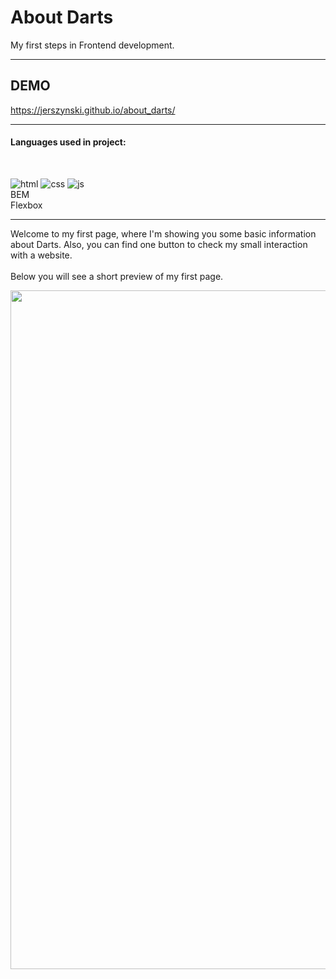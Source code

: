 # About Darts

My first steps in Frontend development. <br>

---

## DEMO

https://jerszynski.github.io/about_darts/

---

#### Languages used in project:

<br />

![html](https://img.icons8.com/color/48/null/html-5--v1.png) ![css](https://img.icons8.com/color/48/null/css3.png) ![js](https://img.icons8.com/color/48/null/javascript--v1.png)<br>
BEM<br>
Flexbox<br>

---

Welcome to my first page, where I'm showing you some basic information about Darts. Also, you can find one button to check my small interaction with a website.
<br />
<br />
Below you will see a short preview of my first page.

<img src="images/Animation.gif" width="654" height="1086">
